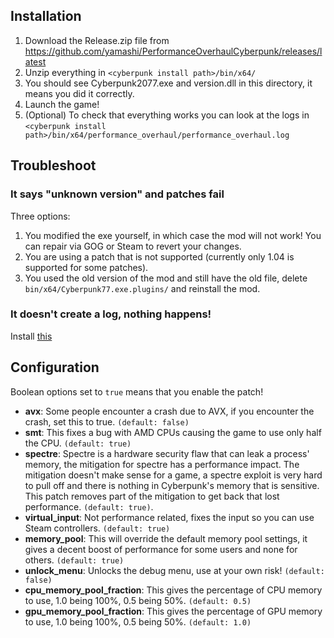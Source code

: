 ## Installation

1. Download the Release.zip file from https://github.com/yamashi/PerformanceOverhaulCyberpunk/releases/latest 
2. Unzip everything in `<cyberpunk install path>/bin/x64/`
3. You should see Cyberpunk2077.exe and version.dll in this directory, it means you did it correctly.
4. Launch the game!
5. (Optional) To check that everything works you can look at the logs in `<cyberpunk install path>/bin/x64/performance_overhaul/performance_overhaul.log`

## Troubleshoot

### It says "unknown version" and patches fail

Three options:
1. You modified the exe yourself, in which case the mod will not work! You can repair via GOG or Steam to revert your changes.
2. You are using a patch that is not supported (currently only 1.04 is supported for some patches).
3. You used the old version of the mod and still have the old file, delete `bin/x64/Cyberpunk77.exe.plugins/` and reinstall the mod.

### It doesn't create a log, nothing happens!

Install [this](https://aka.ms/vs/16/release/vc_redist.x64.exe)

## Configuration

Boolean options set to `true` means that you enable the patch!

* **avx**: Some people encounter a crash due to AVX, if you encounter the crash, set this to true. `(default: false)`
* **smt**: This fixes a bug with AMD CPUs causing the game to use only half the CPU. `(default: true)`
* **spectre**: Spectre is a hardware security flaw that can leak a process' memory, the mitigation for spectre has a performance impact. The mitigation doesn't make sense for a game, a spectre exploit is very hard to pull off and there is nothing in Cyberpunk's memory that is sensitive. This patch removes part of the mitigation to get back that lost performance. `(default: true)`.
* **virtual_input**: Not performance related, fixes the input so you can use Steam controllers. `(default: true)`
* **memory_pool**: This will override the default memory pool settings, it gives a decent boost of performance for some users and none for others. `(default: true) `
* **unlock_menu**: Unlocks the debug menu, use at your own risk! `(default: false)`
* **cpu_memory_pool_fraction**: This gives the percentage of CPU memory to use, 1.0 being 100%, 0.5 being 50%. `(default: 0.5)`
* **gpu_memory_pool_fraction**: This gives the percentage of GPU memory to use, 1.0 being 100%, 0.5 being 50%. `(default: 1.0)`
